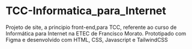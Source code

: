 # TCC-Informatica_para_Internet
Projeto de site, a principio front-end,para TCC, referente ao curso de Informática para Internet na ETEC de Francisco Morato. Prototipado com Figma e desenvolvido com HTML, CSS, Javascript e TailwindCSS
